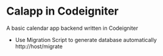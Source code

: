 Calapp in Codeigniter
=========

A basic calendar app backend written in Codeigniter

- Use Migration Script to generate database automatically
http://host/migrate
